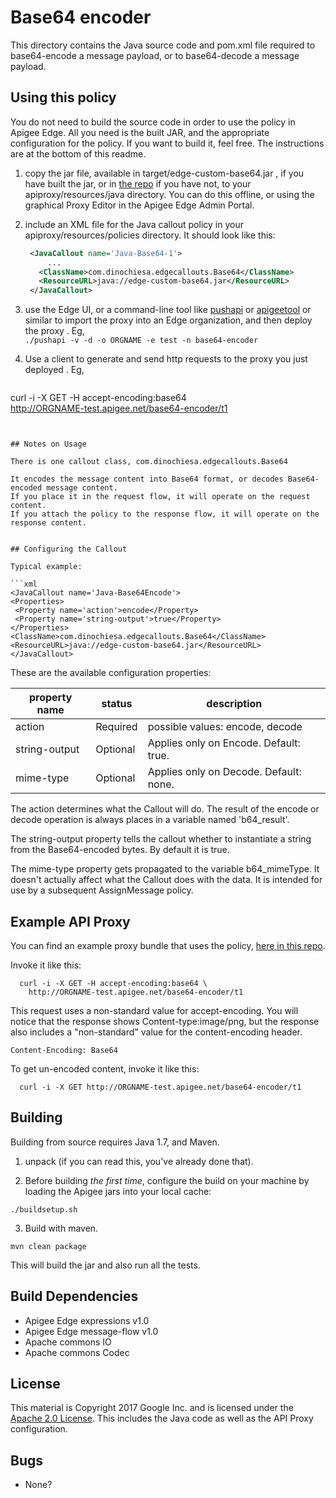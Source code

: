 # Base64 encoder

This directory contains the Java source code and pom.xml file required to
base64-encode a message payload, or to base64-decode a message payload.

## Using this policy

You do not need to build the source code in order to use the policy in Apigee Edge. 
All you need is the built JAR, and the appropriate configuration for the policy. 
If you want to build it, feel free.  The instructions are at the bottom of this readme. 


1. copy the jar file, available in  target/edge-custom-base64.jar , if you have built the jar, or in [the repo](bundle/apiproxy/resources/java/edge-custom-base64.jar) if you have not, to your apiproxy/resources/java directory. You can do this offline, or using the graphical Proxy Editor in the Apigee Edge Admin Portal. 

2. include an XML file for the Java callout policy in your
   apiproxy/resources/policies directory. It should look
   like this:  
   ```xml
    <JavaCallout name='Java-Base64-1'>
        ...
      <ClassName>com.dinochiesa.edgecallouts.Base64</ClassName>
      <ResourceURL>java://edge-custom-base64.jar</ResourceURL>
    </JavaCallout>
   ```  

3. use the Edge UI, or a command-line tool like [pushapi](https://github.com/carloseberhardt/apiploy) or [apigeetool](https://github.com/apigee/apigeetool-node) or similar to
   import the proxy into an Edge organization, and then deploy the proxy . 
   Eg,    
   ```./pushapi -v -d -o ORGNAME -e test -n base64-encoder ```

4. Use a client to generate and send http requests to the proxy you just deployed . Eg,   
   ```
  curl -i -X GET -H accept-encoding:base64 \
    http://ORGNAME-test.apigee.net/base64-encoder/t1
   ```


## Notes on Usage

There is one callout class, com.dinochiesa.edgecallouts.Base64

It encodes the message content into Base64 format, or decodes Base64-encoded message content.
If you place it in the request flow, it will operate on the request content.
If you attach the policy to the response flow, it will operate on the response content. 


## Configuring the Callout

Typical example:

```xml
<JavaCallout name='Java-Base64Encode'>
  <Properties>
    <Property name='action'>encode</Property>
    <Property name='string-output'>true</Property>
  </Properties>
  <ClassName>com.dinochiesa.edgecallouts.Base64</ClassName>
  <ResourceURL>java://edge-custom-base64.jar</ResourceURL>
</JavaCallout>
```

These are the available configuration properties:

| property name     | status    | description                               | 
| ----------------- |-----------|-------------------------------------------| 
| action            | Required  | possible values: encode, decode           |
| string-output     | Optional  | Applies only on Encode. Default: true.    |
| mime-type         | Optional  | Applies only on Decode. Default: none.    |

The action determines what the Callout will do.
The result of the encode or decode operation is always places in a variable named 'b64_result'.

The string-output property tells the callout whether to instantiate a string from the Base64-encoded bytes.
By default it is true. 

The mime-type property gets propagated to the variable b64_mimeType.  It doesn't actually affect what the Callout does with the data. It is intended for use by a subsequent AssignMessage policy. 


## Example API Proxy

You can find an example proxy bundle that uses the policy, [here in this repo](bundle/apiproxy).

Invoke it like this:

```
  curl -i -X GET -H accept-encoding:base64 \
    http://ORGNAME-test.apigee.net/base64-encoder/t1
```

This request uses a non-standard value for accept-encoding. 
You will notice that the response shows Content-type:image/png, but the response also includes a "non-standard" value for the content-encoding header.
```
Content-Encoding: Base64
```

To get un-encoded content, invoke it like this:
```
  curl -i -X GET http://ORGNAME-test.apigee.net/base64-encoder/t1
```


## Building

Building from source requires Java 1.7, and Maven. 

1. unpack (if you can read this, you've already done that).

2. Before building _the first time_, configure the build on your machine by loading the Apigee jars into your local cache:
  ```
  ./buildsetup.sh
  ```

3. Build with maven.  
  ```
  mvn clean package
  ```
  This will build the jar and also run all the tests.



## Build Dependencies

- Apigee Edge expressions v1.0
- Apigee Edge message-flow v1.0
- Apache commons IO
- Apache commons Codec


## License

This material is Copyright 2017 Google Inc.
and is licensed under the [Apache 2.0 License](LICENSE). This includes the Java code as well as the API Proxy configuration. 

## Bugs

* None?

